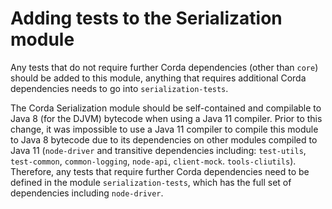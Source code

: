 # Adding tests to the Serialization module

Any tests that do not require further Corda dependencies (other than `core`) should be added to this module, anything that requires additional 
Corda dependencies needs to go into `serialization-tests`.

The Corda Serialization module should be self-contained and compilable to Java 8 (for the DJVM) bytecode when using a Java 11 compiler. 
Prior to this change, it was impossible to use a Java 11 compiler to compile this module to Java 8 bytecode due to its dependencies on other
modules compiled to Java 11 (`node-driver` and transitive dependencies including: `test-utils`, `test-common`, `common-logging`, `node-api`, 
`client-mock`. `tools-cliutils`). 
Therefore, any tests that require further Corda dependencies need to be defined in the module `serialization-tests`, which has the full set 
of dependencies including `node-driver`.